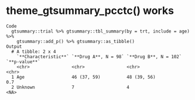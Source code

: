 # theme_gtsummary_pcctc() works

    Code
      gtsummary::trial %>% gtsummary::tbl_summary(by = trt, include = age) %>%
        gtsummary::add_p() %>% gtsummary::as_tibble()
    Output
      # A tibble: 2 x 4
        `**Characteristic**` `**Drug A**, N = 98` `**Drug B**, N = 102` `**p-value**`
        <chr>                <chr>                <chr>                 <chr>        
      1 Age                  46 (37, 59)          48 (39, 56)           0.7          
      2 Unknown              7                    4                     <NA>         

